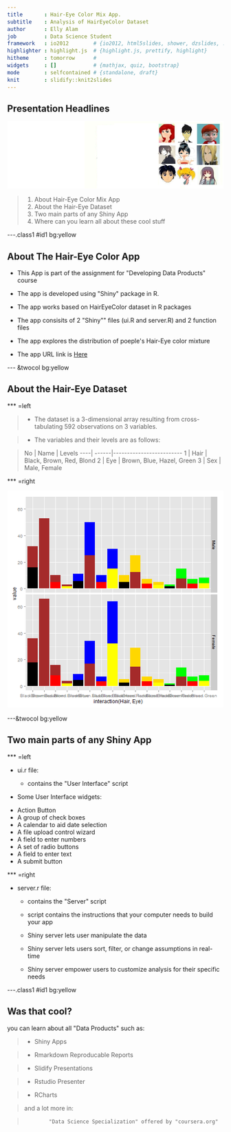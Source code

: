 ```yaml
---
title       : Hair-Eye Color Mix App.
subtitle    : Analysis of HairEyeColor Dataset
author      : Elly Alam
job         : Data Science Student
framework   : io2012        # {io2012, html5slides, shower, dzslides, ...}
highlighter : highlight.js  # {highlight.js, prettify, highlight}
hitheme     : tomorrow      # 
widgets     : []            # {mathjax, quiz, bootstrap}
mode        : selfcontained # {standalone, draft}
knit        : slidify::knit2slides
---
```


## Presentation Headlines
 ![alt text](blueeye.png)

> 1. About Hair-Eye Color Mix App
> 2. About the Hair-Eye Dataset
> 3. Two main parts of any Shiny App
> 4. Where can you learn all about these cool stuff

---.class1 #id1 bg:yellow 

## About The Hair-Eye Color App 


* This App is part of the assignment for  "Developing Data Products" course 

* The app is developed using "Shiny" package in R.

* The app works based on HairEyeColor dataset in R packages

* The app consisits of 2 "Shiny"" files (ui.R and server.R) and 2 function files

* The app explores the distribution of poeple's Hair-Eye color mixture

* The app URL link is [Here](https://ellyshinyapps.shinyapps.io/HairEyeColorExplorer/) 

--- &twocol bg:yellow

## About the Hair-Eye Dataset

*** =left 

> * The dataset is a 3-dimensional array resulting from cross-tabulating 592 observations on 3 variables.

> * The variables and their levels are as follows:

>  No |	Name  |	 Levels
  ----| ------|-------------------------
   1  |	Hair 	| Black, Brown, Red, Blond
   2  |	Eye   |	Brown, Blue, Hazel, Green
   3  |	Sex 	| Male, Female 
   
*** =right

![plot of chunk unnamed-chunk-1](figure/unnamed-chunk-1-1.png)

---&twocol bg:yellow
## Two main parts of any Shiny App

*** =left 
 
* ui.r file: 
   
  + contains the "User Interface" script
 
* Some User Interface widgets:
  
 + Action Button
 + A group of check boxes
 + A calendar to aid date selection
 + A file upload control wizard
 + A field to enter numbers
 + A set of radio buttons
 + A field to enter text
 + A submit button
 
*** =right 

* server.r file:
 
  + contains the "Server" script

  + script contains the instructions that your computer needs to build your app

  + Shiny server lets user manipulate the data

  + Shiny server lets users sort, filter, or change assumptions in real-time 

  + Shiny server empower users to customize analysis for their specific needs



---.class1 #id1 bg:yellow 

## Was that cool?


you can learn about all "Data Products" such as:

> * Shiny Apps

> * Rmarkdown Reproducable Reports

> * Slidify Presentations

> * Rstudio Presenter

> * RCharts

>   and a lot more in:

>             "Data Science Specialization" offered by "coursera.org"


